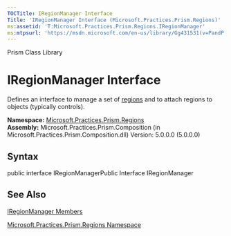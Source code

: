 ```yaml
---
TOCTitle: IRegionManager Interface
Title: 'IRegionManager Interface (Microsoft.Practices.Prism.Regions)'
ms:assetid: 'T:Microsoft.Practices.Prism.Regions.IRegionManager'
ms:mtpsurl: 'https://msdn.microsoft.com/en-us/library/Gg431531(v=PandP.50)'
---
```


Prism Class Library

IRegionManager Interface
========================

Defines an interface to manage a set of [regions](https://msdn.microsoft.com/t:microsoft.practices.prism.regions.iregion) and to attach regions to objects (typically controls).

**Namespace:** [Microsoft.Practices.Prism.Regions](https://msdn.microsoft.com/n:microsoft.practices.prism.regions)
**Assembly:** Microsoft.Practices.Prism.Composition (in Microsoft.Practices.Prism.Composition.dll) Version: 5.0.0.0 (5.0.0.0)

## Syntax


<span id="syntaxToggle"></span>public interface IRegionManagerPublic Interface IRegionManager

See Also
--------


[IRegionManager Members](https://msdn.microsoft.com/allmembers.t:microsoft.practices.prism.regions.iregionmanager)

[Microsoft.Practices.Prism.Regions Namespace](https://msdn.microsoft.com/n:microsoft.practices.prism.regions)
